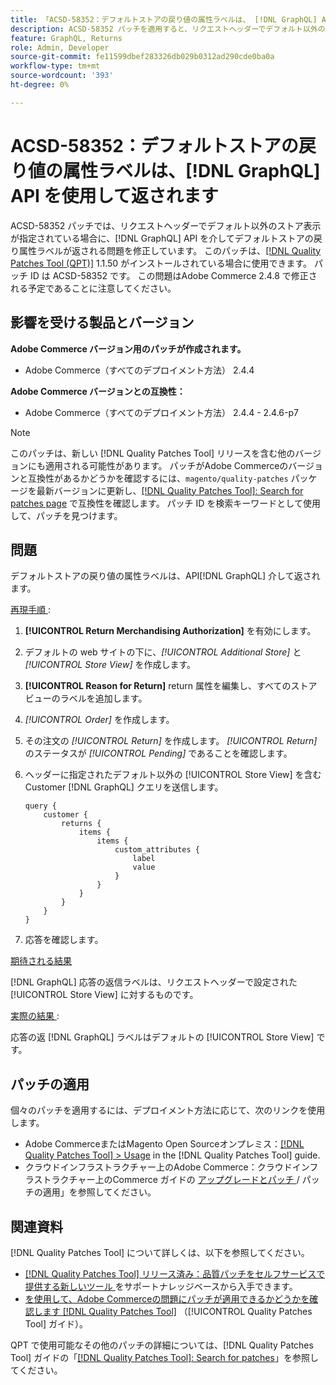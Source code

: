 ```yaml
---
title: 「ACSD-58352：デフォルトストアの戻り値の属性ラベルは、 [!DNL GraphQL] API を使用して返されます」
description: ACSD-58352 パッチを適用すると、リクエストヘッダーでデフォルト以外のストアビューが指定されている場合に、デフォルトストアの戻り属性ラベルが  [!DNL GraphQL] API を介して返されるAdobe Commerceの問題が修正されます。
feature: GraphQL, Returns
role: Admin, Developer
source-git-commit: fe11599dbef283326db029b0312ad290cde0ba0a
workflow-type: tm+mt
source-wordcount: '393'
ht-degree: 0%

---
```



# ACSD-58352：デフォルトストアの戻り値の属性ラベルは、[!DNL GraphQL] API を使用して返されます

ACSD-58352 パッチでは、リクエストヘッダーでデフォルト以外のストア表示が指定されている場合に、[!DNL GraphQL] API を介してデフォルトストアの戻り属性ラベルが返される問題を修正しています。 このパッチは、[[!DNL Quality Patches Tool (QPT)]](https://experienceleague.adobe.com/ja/docs/commerce-knowledge-base/kb/announcements/commerce-announcements/magento-quality-patches-released-new-tool-to-self-serve-quality-patches) 1.1.50 がインストールされている場合に使用できます。 パッチ ID は ACSD-58352 です。 この問題はAdobe Commerce 2.4.8 で修正される予定であることに注意してください。

## 影響を受ける製品とバージョン

**Adobe Commerce バージョン用のパッチが作成されます。**

* Adobe Commerce（すべてのデプロイメント方法） 2.4.4

**Adobe Commerce バージョンとの互換性：**

* Adobe Commerce（すべてのデプロイメント方法） 2.4.4 - 2.4.6-p7

>[!NOTE]
>
>このパッチは、新しい [!DNL Quality Patches Tool] リリースを含む他のバージョンにも適用される可能性があります。 パッチがAdobe Commerceのバージョンと互換性があるかどうかを確認するには、`magento/quality-patches` パッケージを最新バージョンに更新し、[[!DNL Quality Patches Tool]: Search for patches page](https://experienceleague.adobe.com/tools/commerce-quality-patches/index.html?lang=ja) で互換性を確認します。 パッチ ID を検索キーワードとして使用して、パッチを見つけます。

## 問題

デフォルトストアの戻り値の属性ラベルは、API[!DNL GraphQL] 介して返されます。

<u> 再現手順 </u>:

1. **[!UICONTROL Return Merchandising Authorization]** を有効にします。
1. デフォルトの web サイトの下に、*[!UICONTROL Additional Store]* と *[!UICONTROL Store View]* を作成します。
1. **[!UICONTROL Reason for Return]** return 属性を編集し、すべてのストアビューのラベルを追加します。
1. *[!UICONTROL Order]* を作成します。
1. その注文の *[!UICONTROL Return]* を作成します。 *[!UICONTROL Return]* のステータスが *[!UICONTROL Pending]* であることを確認します。
1. ヘッダーに指定されたデフォルト以外の [!UICONTROL Store View] を含む Customer [!DNL GraphQL] クエリを送信します。

   ```
   query {
       customer {
           returns {
               items {
                   items {
                       custom_attributes {
                           label
                           value
                       }
                   }
               }
           }
       }
   }
   ```

1. 応答を確認します。

<u> 期待される結果 </u>

[!DNL GraphQL] 応答の返信ラベルは、リクエストヘッダーで設定された [!UICONTROL Store View] に対するものです。

<u> 実際の結果 </u>:

応答の返 [!DNL GraphQL] ラベルはデフォルトの [!UICONTROL Store View] です。

## パッチの適用

個々のパッチを適用するには、デプロイメント方法に応じて、次のリンクを使用します。

* Adobe CommerceまたはMagento Open Sourceオンプレミス：[[!DNL Quality Patches Tool] > Usage](/help/tools/quality-patches-tool/usage.md) in the [!DNL Quality Patches Tool] guide.
* クラウドインフラストラクチャー上のAdobe Commerce：クラウドインフラストラクチャー上のCommerce ガイドの [ アップグレードとパッチ ](https://experienceleague.adobe.com/docs/commerce-cloud-service/user-guide/develop/upgrade/apply-patches.html?lang=ja)/ パッチの適用」を参照してください。

## 関連資料

[!DNL Quality Patches Tool] について詳しくは、以下を参照してください。

* [[!DNL Quality Patches Tool]  リリース済み：品質パッチをセルフサービスで提供する新しいツール ](https://experienceleague.adobe.com/ja/docs/commerce-knowledge-base/kb/announcements/commerce-announcements/magento-quality-patches-released-new-tool-to-self-serve-quality-patches) をサポートナレッジベースから入手できます。
* [ を使用して、Adobe Commerceの問題にパッチが適用できるかどうかを確認します  [!DNL Quality Patches Tool]](/help/tools/quality-patches-tool/patches-available-in-qpt/check-patch-for-magento-issue-with-magento-quality-patches.md) （[!UICONTROL Quality Patches Tool] ガイド）。


QPT で使用可能なその他のパッチの詳細については、[!DNL Quality Patches Tool] ガイドの「[[!DNL Quality Patches Tool]: Search for patches](https://experienceleague.adobe.com/tools/commerce-quality-patches/index.html?lang=ja)」を参照してください。
